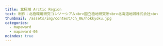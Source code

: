 ```yaml
---
title: 北極域 Arctic Region
text: 制作：北極環境研究コンソーシアム<br>国立極地研究所<br>北海道地図株式会社<br>出展機関：北海道地図株式会社
thumbnail: /assets/img/contest/ch_06/hokkyoku.jpg
categories:
  - mapaward
  - mapaward-06
noindex: true
---
```

